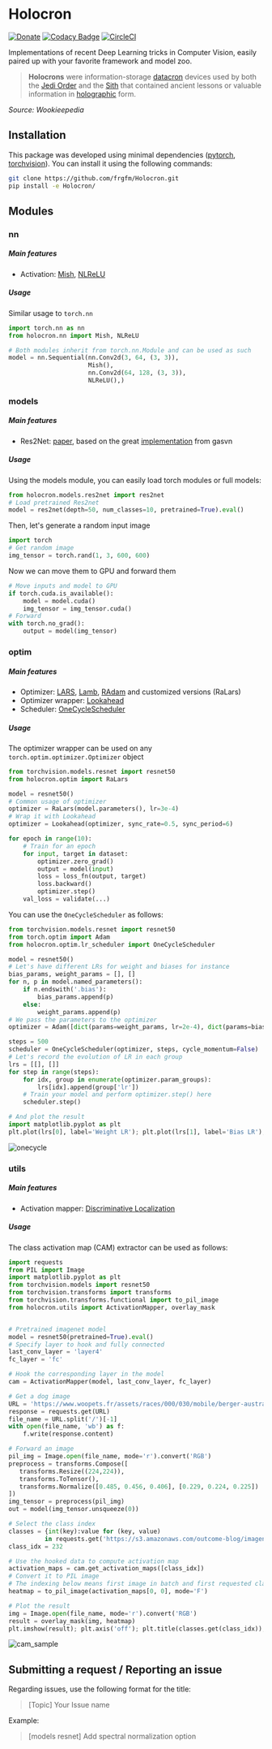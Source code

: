 # Holocron

[![Donate](https://img.shields.io/badge/License-MIT-brightgreen.svg)](LICENSE) [![Codacy Badge](https://api.codacy.com/project/badge/Grade/5713eafaf8074e27a4013dbfcfad9d69)](https://www.codacy.com/manual/fg/Holocron?utm_source=github.com&amp;utm_medium=referral&amp;utm_content=frgfm/Holocron&amp;utm_campaign=Badge_Grade) [![CircleCI](https://circleci.com/gh/frgfm/Holocron.svg?style=shield)](https://circleci.com/gh/frgfm/Holocron)

Implementations of recent Deep Learning tricks in Computer Vision, easily paired up with your favorite framework and model zoo.

> **Holocrons** were information-storage [datacron](https://starwars.fandom.com/wiki/Datacron) devices used by both the [Jedi Order](https://starwars.fandom.com/wiki/Jedi_Order) and the [Sith](https://starwars.fandom.com/wiki/Sith) that contained ancient lessons or valuable information in [holographic](https://starwars.fandom.com/wiki/Hologram) form.

*Source: Wookieepedia*

## Installation

This package was developed using minimal dependencies ([pytorch](https://github.com/pytorch/pytorch), [torchvision](https://github.com/pytorch/vision)). You can install it using the following commands:

```bash
git clone https://github.com/frgfm/Holocron.git
pip install -e Holocron/
```

## Modules

### nn

##### Main features

- Activation: [Mish](https://arxiv.org/abs/1908.08681), [NLReLU](https://arxiv.org/abs/1908.03682)

##### Usage

Similar usage to  `torch.nn`

```python
import torch.nn as nn
from holocron.nn import Mish, NLReLU

# Both modules inherit from torch.nn.Module and can be used as such
model = nn.Sequential(nn.Conv2d(3, 64, (3, 3)),
                      Mish(),
                      nn.Conv2d(64, 128, (3, 3)),
                      NLReLU(),)
```



### models

##### Main features

- Res2Net: [paper](https://arxiv.org/abs/1904.01169), based on the great [implementation](https://github.com/gasvn/Res2Net) from gasvn

##### Usage

Using the models module, you can easily load torch modules or full models:

```python
from holocron.models.res2net import res2net
# Load pretrained Res2net
model = res2net(depth=50, num_classes=10, pretrained=True).eval()
```

Then, let's generate a random input image

```python
import torch
# Get random image
img_tensor = torch.rand(1, 3, 600, 600) 
```

Now we can move them to GPU and forward them

```python
# Move inputs and model to GPU
if torch.cuda.is_available():
    model = model.cuda()
    img_tensor = img_tensor.cuda()
# Forward
with torch.no_grad():
    output = model(img_tensor)
```



### optim

##### Main features

- Optimizer: [LARS](https://arxiv.org/abs/1708.03888), [Lamb](https://arxiv.org/abs/1904.00962), [RAdam](https://arxiv.org/abs/1908.03265) and customized versions (RaLars)
- Optimizer wrapper: [Lookahead](https://arxiv.org/abs/1907.08610)
- Scheduler: [OneCycleScheduler](https://arxiv.org/abs/1803.09820)

##### Usage

The optimizer wrapper can be used on any `torch.optim.optimizer.Optimizer` object 

```python
from torchvision.models.resnet import resnet50
from holocron.optim import RaLars

model = resnet50()
# Common usage of optimizer
optimizer = RaLars(model.parameters(), lr=3e-4)
# Wrap it with Lookahead
optimizer = Lookahead(optimizer, sync_rate=0.5, sync_period=6)

for epoch in range(10):
    # Train for an epoch
    for input, target in dataset:
        optimizer.zero_grad()
        output = model(input)
        loss = loss_fn(output, target)
        loss.backward()
        optimizer.step()
    val_loss = validate(...)
```



You can use the `OneCycleScheduler` as follows:

```python
from torchvision.models.resnet import resnet50
from torch.optim import Adam
from holocron.optim.lr_scheduler import OneCycleScheduler

model = resnet50()
# Let's have different LRs for weight and biases for instance
bias_params, weight_params = [], []
for n, p in model.named_parameters():
	if n.endswith('.bias'):
		bias_params.append(p)
    else:
    	weight_params.append(p)
# We pass the parameters to the optimizer
optimizer = Adam([dict(params=weight_params, lr=2e-4), dict(params=bias_params, lr=1e-4)])

steps = 500
scheduler = OneCycleScheduler(optimizer, steps, cycle_momentum=False)
# Let's record the evolution of LR in each group
lrs = [[], []]
for step in range(steps):
	for idx, group in enumerate(optimizer.param_groups):
		lrs[idx].append(group['lr'])
	# Train your model and perform optimizer.step() here
	scheduler.step()

# And plot the result
import matplotlib.pyplot as plt
plt.plot(lrs[0], label='Weight LR'); plt.plot(lrs[1], label='Bias LR'); plt.legend(); plt.show()
```

![onecycle](static/images/onecycle.png)



### utils

##### Main features

- Activation mapper: [Discriminative Localization](https://arxiv.org/abs/1512.04150) 

##### Usage

The class activation map (CAM) extractor can be used as follows: 

```python
import requests
from PIL import Image
import matplotlib.pyplot as plt
from torchvision.models import resnet50
from torchvision.transforms import transforms
from torchvision.transforms.functional import to_pil_image
from holocron.utils import ActivationMapper, overlay_mask


# Pretrained imagenet model
model = resnet50(pretrained=True).eval()
# Specify layer to hook and fully connected
last_conv_layer = 'layer4'
fc_layer = 'fc'

# Hook the corresponding layer in the model
cam = ActivationMapper(model, last_conv_layer, fc_layer)

# Get a dog image
URL = 'https://www.woopets.fr/assets/races/000/030/mobile/berger-australien.jpg'
response = requests.get(URL)
file_name = URL.split('/')[-1]
with open(file_name, 'wb') as f:
    f.write(response.content)

# Forward an image
pil_img = Image.open(file_name, mode='r').convert('RGB')
preprocess = transforms.Compose([
   transforms.Resize((224,224)),
   transforms.ToTensor(),
   transforms.Normalize([0.485, 0.456, 0.406], [0.229, 0.224, 0.225])
])
img_tensor = preprocess(pil_img)
out = model(img_tensor.unsqueeze(0))

# Select the class index
classes = {int(key):value for (key, value)
          in requests.get('https://s3.amazonaws.com/outcome-blog/imagenet/labels.json').json().items()}
class_idx = 232

# Use the hooked data to compute activation map
activation_maps = cam.get_activation_maps([class_idx])
# Convert it to PIL image
# The indexing below means first image in batch and first requested class
heatmap = to_pil_image(activation_maps[0, 0], mode='F')

# Plot the result
img = Image.open(file_name, mode='r').convert('RGB')
result = overlay_mask(img, heatmap)
plt.imshow(result); plt.axis('off'); plt.title(classes.get(class_idx)); plt.tight_layout; plt.show()
```

![cam_sample](static/images/cam_sample.png)



## Submitting a request / Reporting an issue

Regarding issues, use the following format for the title:

> [Topic] Your Issue name

Example:

> [models resnet] Add spectral normalization option